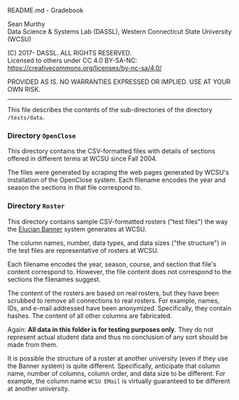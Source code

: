 README.md - Gradebook

Sean Murthy   
Data Science & Systems Lab (DASSL), Western Connecticut State University (WCSU)

(C) 2017- DASSL. ALL RIGHTS RESERVED.   
Licensed to others under CC 4.0 BY-SA-NC:   
https://creativecommons.org/licenses/by-nc-sa/4.0/

PROVIDED AS IS. NO WARRANTIES EXPRESSED OR IMPLIED. USE AT YOUR OWN RISK.

---

This file describes the contents of the sub-directories of the directory
`/tests/data`.

### Directory `OpenClose`

This directory contains the CSV-formatted files with details of sections offered
in different terms at WCSU since Fall 2004.

The files were generated by scraping the web pages generated by WCSU's installation
of the OpenClose system. Each filename encodes the year and season the sections
in that file correspond to.  

### Directory `Roster`

This directory contains sample CSV-formatted rosters ("test files") the way the [Elucian Banner](http://www.ellucian.com/student-information-system/) system generates at WCSU.

The column names, number, data types, and data sizes ("the structure") in the
test files are representative of rosters at WCSU.

Each filename encodes the year, season, course, and section that file's content
correspond to. However, the file content does not correspond to the sections the
filenames suggest.

The content of the rosters are based on real rosters, but they have been
scrubbed to remove all connections to real rosters. For example, names, IDs, and
e-mail addressed have been anonymized. Specifically, they contain hashes. The
content of all other columns are fabricated.

Again: **All data in this folder is for testing purposes only**. They do not
represent actual student data and thus no conclusion of any sort should be made
from them.

It is possible the structure of a roster at another university (even if they use the Banner system) is quite different. Specifically, anticipate that column name, number of columns, column order, and data size to be different. For example, the column name `WCSU EMail` is virtually guaranteed to be different at another university.
